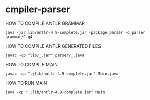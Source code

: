 # cmpiler-parser

HOW TO COMPILE ANTLR GRAMMAR

```
java -jar lib/antlr-4.9-complete.jar -package parser -o parser grammar/C.g4
```

HOW TO COMPILE ANTLR GENERATED FILES

```
javac -cp "lib/_.jar" parser/_.java
```

HOW TO COMPILE MAIN

```
javac -cp ".;lib/antlr-4.9-complete.jar" Main.java
```

HOW TO RUN MAIN

```
java -cp ".;lib/antlr-4.9-complete.jar" Main
```
